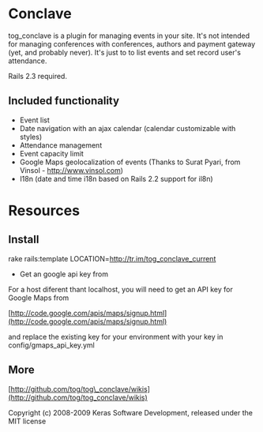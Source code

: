Conclave
=========

tog_conclave is a plugin for managing events in your site. It's not intended for managing conferences with conferences, authors and payment gateway (yet, and probably never). It's just to to list events and set record user's attendance.

Rails 2.3 required.

Included functionality
----------------------

* Event list
* Date navigation with an ajax calendar (calendar customizable with styles)
* Attendance management
* Event capacity limit
* Google Maps geolocalization of events (Thanks to Surat Pyari, from Vinsol - http://www.vinsol.com)
* I18n (date and time i18n based on Rails 2.2 support for il8n)

Resources
=========

Install
-------

rake rails:template LOCATION=http://tr.im/tog_conclave_current


* Get an google api key from

For a host diferent thant localhost, you will need to get an API key for Google Maps from 

[http://code.google.com/apis/maps/signup.html](http://code.google.com/apis/maps/signup.html)

and replace the existing key for your environment with your key in config/gmaps_api_key.yml



More
-------

[http://github.com/tog/tog\_conclave]:(http://github.com/tog/tog_conclave)

[http://github.com/tog/tog\_conclave/wikis](http://github.com/tog/tog_conclave/wikis)


Copyright (c) 2008-2009 Keras Software Development, released under the MIT license
